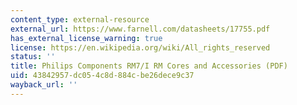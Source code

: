 ```yaml
---
content_type: external-resource
external_url: https://www.farnell.com/datasheets/17755.pdf
has_external_license_warning: true
license: https://en.wikipedia.org/wiki/All_rights_reserved
status: ''
title: Philips Components RM7/I RM Cores and Accessories (PDF)
uid: 43842957-dc05-4c8d-884c-be26dece9c37
wayback_url: ''
---
```

